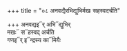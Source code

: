 +++
title = "०८ अनवद्यैरभिद्युभिर्मखः सहस्वदर्चति"

+++
अनवद्यइ᳓र् अभि᳓द्युभिर्  
मखः᳓ स᳓हस्वद् अर्चति  
गणइ᳓र् इ᳓न्द्रस्य का᳓मियैः